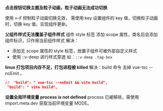 **点击按钮切换主题及粒子动画，粒子动画无法成功切换**

使用 v-if 控制粒子动画切换无效， 需使用:key 设置组件的 key 值，切换粒子动画时，切换 key 值，实现组件更新。

**父组件样式无法覆盖子组件样式**
组件 style 标签 添加 scope 属性，类名后会添加组件标识，只作用当前组件样式
解决：

- 添加无 scope 属性的 style 标签，放置子组件可被外部自定义样式
- 使用 ::v-deep 进行样式穿透 如：`::v-deep .tag-box`

**linux 打包项目内存不足，打包进程被 killed**
解决：build 命令 去掉 vue-tsc --noEmit 。

```json
//  "build": " vue-tsc --noEmit && vite build",
 "build": " vite build",
```

**设置全局环境变量 process is not defined**
process 已被移除，需使用 import.meta.dev 获取当前环境变量 MODE。
